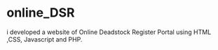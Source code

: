 # online_DSR
 i developed  a website  of Online Deadstock Register Portal using HTML ,CSS, Javascript and PHP.
